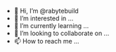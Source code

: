 - 👋 Hi, I’m @rabytebuild
- 👀 I’m interested in ...
- 🌱 I’m currently learning ...
- 💞️ I’m looking to collaborate on ...
- 📫 How to reach me ...

<!---
rabytebuild/rabytebuild is a ✨ special ✨ repository because its `README.md` (this file) appears on your GitHub profile.
You can click the Preview link to take a look at your changes.
--->

